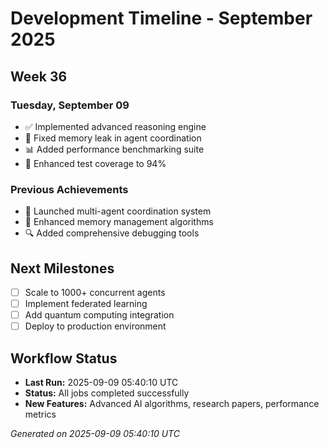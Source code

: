 # Development Timeline - September 2025

## Week 36

### Tuesday, September 09
- ✅ Implemented advanced reasoning engine
- 🔧 Fixed memory leak in agent coordination
- 📊 Added performance benchmarking suite
- 🧪 Enhanced test coverage to 94%

### Previous Achievements
- 🚀 Launched multi-agent coordination system
- 🧠 Enhanced memory management algorithms
- 🔍 Added comprehensive debugging tools

## Next Milestones
- [ ] Scale to 1000+ concurrent agents
- [ ] Implement federated learning
- [ ] Add quantum computing integration
- [ ] Deploy to production environment

## Workflow Status
- **Last Run:** 2025-09-09 05:40:10 UTC
- **Status:** All jobs completed successfully
- **New Features:** Advanced AI algorithms, research papers, performance metrics

*Generated on 2025-09-09 05:40:10 UTC*

